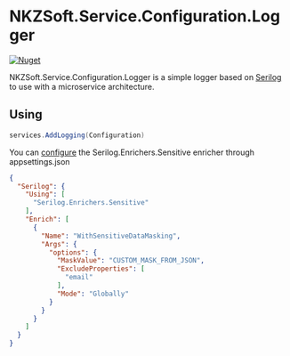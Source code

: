 # NKZSoft.Service.Configuration.Logger

[![Nuget](https://img.shields.io/nuget/v/NKZSoft.Service.Configuration.Logger?style=plastic)](https://www.nuget.org/packages/NKZSoft.Service.Configuration.Logger/)

NKZSoft.Service.Configuration.Logger is a simple logger based on [Serilog](https://github.com/serilog/serilog) to use with a microservice architecture.

## Using
```csharp
services.AddLogging(Configuration)
```

You can [configure](https://github.com/serilog-contrib/Serilog.Enrichers.Sensitive#json-configuration) the Serilog.Enrichers.Sensitive enricher through appsettings.json
```json
{
  "Serilog": {
    "Using": [
      "Serilog.Enrichers.Sensitive"
    ],
    "Enrich": [
      {
        "Name": "WithSensitiveDataMasking",
        "Args": {
          "options": {
            "MaskValue": "CUSTOM_MASK_FROM_JSON",
            "ExcludeProperties": [
              "email"
            ],
            "Mode": "Globally"
          }
        }
      }
    ]
  }
}
```

